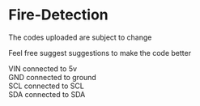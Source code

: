 # Fire-Detection

The codes uploaded are subject to change

Feel free suggest suggestions to make the code better
<body>
  
<p title="Camera module connections:">

VIN connected to 5v<br>
GND connected to ground<br>
SCL connected to SCL<br>
SDA connected to SDA<br>
</p>
